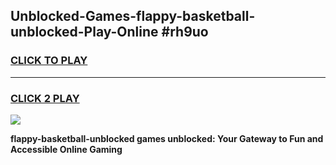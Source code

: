 
## Unblocked-Games-flappy-basketball-unblocked-Play-Online #rh9uo
<h3>
<a href="https://news.freeplayer.one?title=flappy-basketball-unblocked&ref=3">CLICK TO PLAY</a></h3>
<hr>

<h3>
<a href="https://news.freeplayer.one?title=flappy-basketball-unblocked&ref=3">CLICK 2 PLAY</a>
  
</h3>

<a href="https://news.freeplayer.one?title=flappy-basketball-unblocked&ref=3"><img src="https://clearcache.store/games.png"></a>


**flappy-basketball-unblocked games unblocked: Your Gateway to Fun and Accessible Online Gaming**
